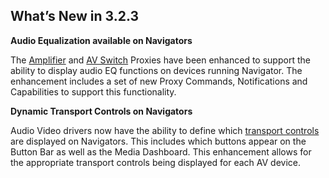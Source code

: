 ## What’s New in 3.2.3

**Audio Equalization available on Navigators**

The [Amplifier][1] and [AV Switch][2] Proxies have been enhanced to support the ability to display audio EQ functions on devices running Navigator. The enhancement includes a set of new Proxy Commands, Notifications and Capabilities to support this functionality.



**Dynamic Transport Controls on Navigators**

Audio Video drivers now have the ability to define which [transport controls][3] are displayed on Navigators. This includes which buttons appear on the Button Bar as well as the Media Dashboard. This enhancement allows for the appropriate transport controls being displayed for each AV device.

[1]:	https://control4.github.io/docs-driverworks-proxyprotocol/#amplifier-navigator-eq
[2]:	https://control4.github.io/docs-driverworks-proxyprotocol/#audio-video-switch-navigator-eq
[3]:	https://control4.github.io/docs-driverworks-proxyprotocol/#dynamic-transport-controls-in-navigator